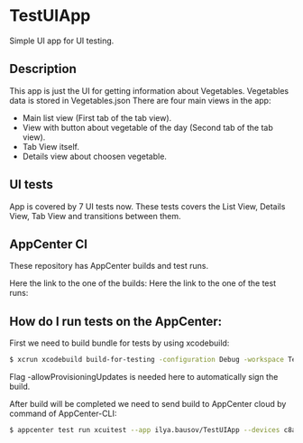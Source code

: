 # TestUIApp

Simple UI app for UI testing.

## Description

This app is just the UI for getting information about Vegetables.
Vegetables data is stored in Vegetables.json
There are four main views in the app:

* Main list view (First tab of the tab view).
* View with button about vegetable of the day (Second tab of the tab view).
* Tab View itself.
* Details view about choosen vegetable.

## UI tests

App is covered by 7 UI tests now.
These tests covers the List View, Details View, Tab View and transitions between them.

## AppCenter CI

These repository has AppCenter builds and test runs.

Here the link to the one of the builds:
Here the link to the one of the test runs:

## How do I run tests on the AppCenter:

First we need to build bundle for tests by using xcodebuild:

```bash
$ xcrun xcodebuild build-for-testing -configuration Debug -workspace TestUIApp.xcworkspace -sdk iphoneos -scheme TestUIApp -derivedDataPath ~/Library/Developer/Xcode/DerivedData/ -allowProvisioningUpdates
```
Flag -allowProvisioningUpdates is needed here to automatically sign the build.

After build will be completed we need to send build to AppCenter cloud by command of AppCenter-CLI:
```bash
$ appcenter test run xcuitest --app ilya.bausov/TestUIApp --devices c8ad8d27 --test-series "master" --locale "en_US" --build-dir ~/Library/Developer/Xcode/DerivedData/Build/Products/Debug-iphoneos/
```
